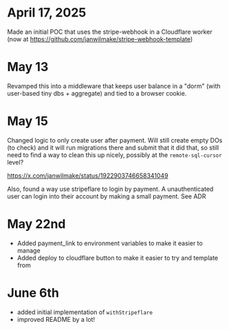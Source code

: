 # April 17, 2025

Made an initial POC that uses the stripe-webhook in a Cloudflare worker (now at https://github.com/janwilmake/stripe-webhook-template)

# May 13

Revamped this into a middleware that keeps user balance in a "dorm" (with user-based tiny dbs + aggregate) and tied to a browser cookie.

# May 15

Changed logic to only create user after payment. Will still create empty DOs (to check) and it will run migrations there and submit that it did that, so still need to find a way to clean this up nicely, possibly at the `remote-sql-cursor` level?

https://x.com/janwilmake/status/1922903746658341049

Also, found a way use stripeflare to login by payment. A unauthenticated user can login into their account by making a small payment. See ADR

# May 22nd

- Added payment_link to environment variables to make it easier to manage
- Added deploy to cloudflare button to make it easier to try and template from

# June 6th

- added initial implementation of `withStripeflare`
- improved README by a lot!
